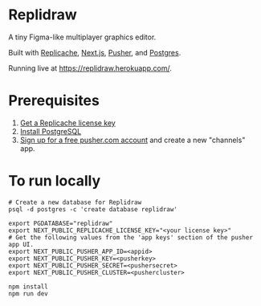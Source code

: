 # Replidraw

A tiny Figma-like multiplayer graphics editor.

Built with [Replicache](https://replicache.dev), [Next.js](https://nextjs.org/),
[Pusher](https://pusher.com/), and [Postgres](https://www.postgresql.org/).

Running live at https://replidraw.herokuapp.com/.

# Prerequisites

1. [Get a Replicache license key](https://doc.replicache.dev/licensing)
2. [Install PostgreSQL](https://www.postgresql.org/download/)
3. [Sign up for a free pusher.com account](https://pusher.com/) and create a new "channels" app.

# To run locally

```
# Create a new database for Replidraw
psql -d postgres -c 'create database replidraw'

export PGDATABASE="replidraw"
export NEXT_PUBLIC_REPLICACHE_LICENSE_KEY="<your license key>"
# Get the following values from the 'app keys' section of the pusher app UI.
export NEXT_PUBLIC_PUSHER_APP_ID=<appid>
export NEXT_PUBLIC_PUSHER_KEY=<pusherkey>
export NEXT_PUBLIC_PUSHER_SECRET=<pushersecret>
export NEXT_PUBLIC_PUSHER_CLUSTER=<pushercluster>

npm install
npm run dev
```
